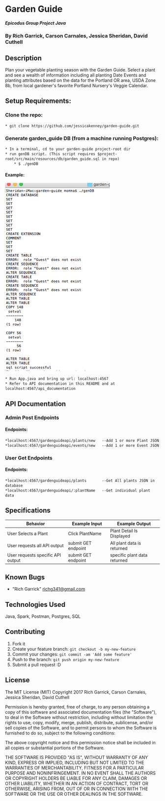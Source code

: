 # Garden Guide

##### Epicodus Group Project Java

### By Rich Garrick, Carson Carnales, Jessica Sheridan, David Cuthell

## Description

Plan your vegetable planting season with the Garden Guide. Select a plant and see a wealth
of information including all planting Date Events and planting attributes
based on the data for the Portland OR area, USDA Zone 8b, from local gardener's
favorite Portland Nursery's Veggie Calendar.  

## Setup Requirements:

### Clone the repo: 
	* git clone https://github.com/jessicakenney/garden-guide.git
### Generate garden_guide DB (from a machine running Postgres):
	* In a terminal, cd to your garden-guide project-root dir
	* run genDB script. (This script requires $project-root/src/main/resources/db/garden_guide.sql in repo) 
		* $ ./genDB

#### Example:  
![Alt text](src/main/resources/public/images/gendb.png)

	* Run App.java and bring up url: localhost:4567 
	* Refer to API documentation in this README and at localhost:4567/api_documentation

## API Documentation
### Admin Post Endpoints
#### Endpoints:
	*localhost:4567/gardenguideapi/plants/new	--Add 1 or more Plant JSON 
	*localhost:4567/gardenguideapi/events/new	--Add 1 or more Event JSON 

### User Get Endpoints
#### Endpoints:
	*localhost:4567/gardenguideapi/plants		--Get All plants JSON in database
	*localhost:4567/gardenguideapi/:plantName	--Get individual plant data 
	
## Specifications

| Behavior      | Example Input         | Example Output        |
| ------------- | ------------- | ------------- |
|  User Selects a Plant | Click PlantName | Plant Detail Is Displayed |
|  User requests all API output | submit GET endpoint | All plant data is returned |
|  User requests specific API output | submit GET endpoint | specific plant data returned |


## Known Bugs
* "Rich Garrick" <richg341@gmail.com>

## Technologies Used
Java, Spark, Postman, Postgres, SQL

## Contributing

1. Fork it
2. Create your feature branch: `git checkout -b my-new-feature`
3. Commit your changes: `git commit -am 'Add some feature'`
4. Push to the branch: `git push origin my-new-feature`
5. Submit a pull request :D


## License
The MIT License (MIT)
Copyright 2017 Rich Garrick, Carson Carnales, Jessica Sheridan, David Cuthell

Permission is hereby granted, free of charge, to any person obtaining a copy of this software and associated documentation files (the "Software"), to deal in the Software without restriction, including without limitation the rights to use, copy, modify, merge, publish, distribute, sublicense, and/or sell copies of the Software, and to permit persons to whom the Software is furnished to do so, subject to the following conditions:

The above copyright notice and this permission notice shall be included in all copies or substantial portions of the Software.

THE SOFTWARE IS PROVIDED "AS IS", WITHOUT WARRANTY OF ANY KIND, EXPRESS OR IMPLIED, INCLUDING BUT NOT LIMITED TO THE WARRANTIES OF MERCHANTABILITY, FITNESS FOR A PARTICULAR PURPOSE AND NONINFRINGEMENT. IN NO EVENT SHALL THE AUTHORS OR COPYRIGHT HOLDERS BE LIABLE FOR ANY CLAIM, DAMAGES OR OTHER LIABILITY, WHETHER IN AN ACTION OF CONTRACT, TORT OR OTHERWISE, ARISING FROM, OUT OF OR IN CONNECTION WITH THE SOFTWARE OR THE USE OR OTHER DEALINGS IN THE SOFTWARE.

